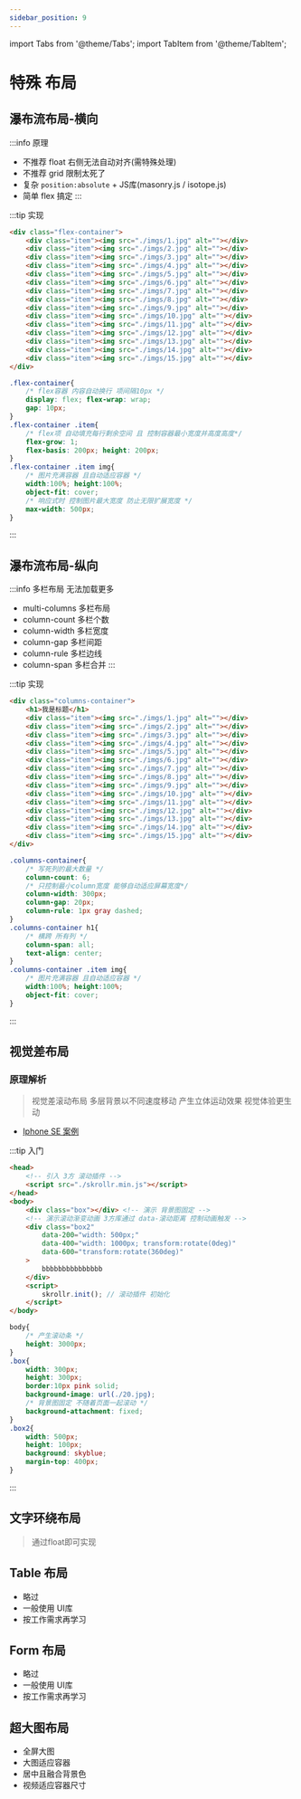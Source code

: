 ```yaml
---
sidebar_position: 9
---
```

import Tabs from '@theme/Tabs';
import TabItem from '@theme/TabItem';

# 特殊 布局

## 瀑布流布局-横向
:::info 原理
- 不推荐 float 右侧无法自动对齐(需特殊处理)
- 不推荐 grid 限制太死了
- 复杂 `position:absolute` + JS库(masonry.js / isotope.js)
- 简单 flex 搞定
:::

:::tip 实现
<Tabs>
<TabItem value="1" label="结构">

```html
<div class="flex-container">
    <div class="item"><img src="./imgs/1.jpg" alt=""></div>
    <div class="item"><img src="./imgs/2.jpg" alt=""></div>
    <div class="item"><img src="./imgs/3.jpg" alt=""></div>
    <div class="item"><img src="./imgs/4.jpg" alt=""></div>
    <div class="item"><img src="./imgs/5.jpg" alt=""></div>
    <div class="item"><img src="./imgs/6.jpg" alt=""></div>
    <div class="item"><img src="./imgs/7.jpg" alt=""></div>
    <div class="item"><img src="./imgs/8.jpg" alt=""></div>
    <div class="item"><img src="./imgs/9.jpg" alt=""></div>
    <div class="item"><img src="./imgs/10.jpg" alt=""></div>
    <div class="item"><img src="./imgs/11.jpg" alt=""></div>
    <div class="item"><img src="./imgs/12.jpg" alt=""></div>
    <div class="item"><img src="./imgs/13.jpg" alt=""></div>
    <div class="item"><img src="./imgs/14.jpg" alt=""></div>
    <div class="item"><img src="./imgs/15.jpg" alt=""></div>
</div>
```

</TabItem>
<TabItem value="2" label="样式">

```css
.flex-container{
    /* flex容器 内容自动换行 项间隔10px */
    display: flex; flex-wrap: wrap;
    gap: 10px;
}
.flex-container .item{
    /* flex项 自动填充每行剩余空间 且 控制容器最小宽度并高度高度*/
    flex-grow: 1;
    flex-basis: 200px; height: 200px; 
}
.flex-container .item img{
    /* 图片充满容器 且自动适应容器 */
    width:100%; height:100%;
    object-fit: cover;
    /* 响应式时 控制图片最大宽度 防止无限扩展宽度 */
    max-width: 500px;
}
```

</TabItem>
</Tabs>
:::

## 瀑布流布局-纵向
:::info 多栏布局 无法加载更多
- multi-columns 多栏布局
- column-count 多栏个数
- column-width 多栏宽度
- column-gap 多栏间距
- column-rule 多栏边线
- column-span 多栏合并
:::

:::tip 实现
<Tabs>
<TabItem value="1" label="结构">

```html
<div class="columns-container">
    <h1>我是标题</h1>
    <div class="item"><img src="./imgs/1.jpg" alt=""></div>
    <div class="item"><img src="./imgs/2.jpg" alt=""></div>
    <div class="item"><img src="./imgs/3.jpg" alt=""></div>
    <div class="item"><img src="./imgs/4.jpg" alt=""></div>
    <div class="item"><img src="./imgs/5.jpg" alt=""></div>
    <div class="item"><img src="./imgs/6.jpg" alt=""></div>
    <div class="item"><img src="./imgs/7.jpg" alt=""></div>
    <div class="item"><img src="./imgs/8.jpg" alt=""></div>
    <div class="item"><img src="./imgs/9.jpg" alt=""></div>
    <div class="item"><img src="./imgs/10.jpg" alt=""></div>
    <div class="item"><img src="./imgs/11.jpg" alt=""></div>
    <div class="item"><img src="./imgs/12.jpg" alt=""></div>
    <div class="item"><img src="./imgs/13.jpg" alt=""></div>
    <div class="item"><img src="./imgs/14.jpg" alt=""></div>
    <div class="item"><img src="./imgs/15.jpg" alt=""></div>
</div>
```

</TabItem>
<TabItem value="2" label="样式">

```css
.columns-container{
    /* 写死列的最大数量 */
    column-count: 6;
    /* 只控制最小column宽度 能够自动适应屏幕宽度*/
    column-width: 300px;
    column-gap: 20px;
    column-rule: 1px gray dashed;
}
.columns-container h1{
    /* 横跨 所有列 */
    column-span: all;
    text-align: center;
}
.columns-container .item img{
    /* 图片充满容器 且自动适应容器 */
    width:100%; height:100%;
    object-fit: cover;
}
```

</TabItem>
</Tabs>
:::

## 视觉差布局
### 原理解析
> 视觉差滚动布局 多层背景以不同速度移动 产生立体运动效果 视觉体验更生动

- [Iphone SE 案例](https://www.apple.com/ph/iphone-se/)

:::tip 入门
<Tabs>
<TabItem value="1" label="结构">

```html
<head>
    <!-- 引入 3方 滚动插件 -->
    <script src="./skrollr.min.js"></script>
</head>
<body>
    <div class="box"></div> <!-- 演示 背景图固定 -->
    <!-- 演示滚动渐变动画 3方库通过 data-滚动距离 控制动画触发 -->
    <div class="box2" 
        data-200="width: 500px;" 
        data-400="width: 1000px; transform:rotate(0deg)" 
        data-600="transform:rotate(360deg)"
    >
        bbbbbbbbbbbbbbb
    </div>
    <script>
        skrollr.init(); // 滚动插件 初始化
    </script>
</body>
```

</TabItem>
<TabItem value="2" label="样式">

```css
body{
    /* 产生滚动条 */
    height: 3000px;
}
.box{
    width: 300px; 
    height: 300px;
    border:10px pink solid;
    background-image: url(./20.jpg);
    /* 背景图固定 不随着页面一起滚动 */
    background-attachment: fixed;
}
.box2{
    width: 500px;
    height: 100px;
    background: skyblue;
    margin-top: 400px;
}
```

</TabItem>
</Tabs>
:::

<!-- ### 高级案例实现 -->

## 文字环绕布局
> 通过float即可实现

## Table 布局 
- 略过
- 一般使用 UI库
- 按工作需求再学习

## Form 布局
- 略过
- 一般使用 UI库
- 按工作需求再学习

## 超大图布局
- 全屏大图
- 大图适应容器
- 居中且融合背景色
- 视频适应容器尺寸






